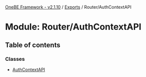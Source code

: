[OneBE Framework - v2.1.10](../README.md) / [Exports](../modules.md) / Router/AuthContextAPI

# Module: Router/AuthContextAPI

## Table of contents

### Classes

- [AuthContextAPI](../classes/Router_AuthContextAPI.AuthContextAPI.md)
